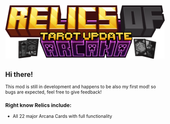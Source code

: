 ![](https://github.com/D4ffi/Relics-Of-Arcana/blob/master/relicsTittle.png)
==========================================================================
## Hi there!
This mod is still in development and happens to be also my first mod! so bugs are expected, feel free to give feedback!
### Right know Relics include:
- All 22 major Arcana Cards with full functionality
